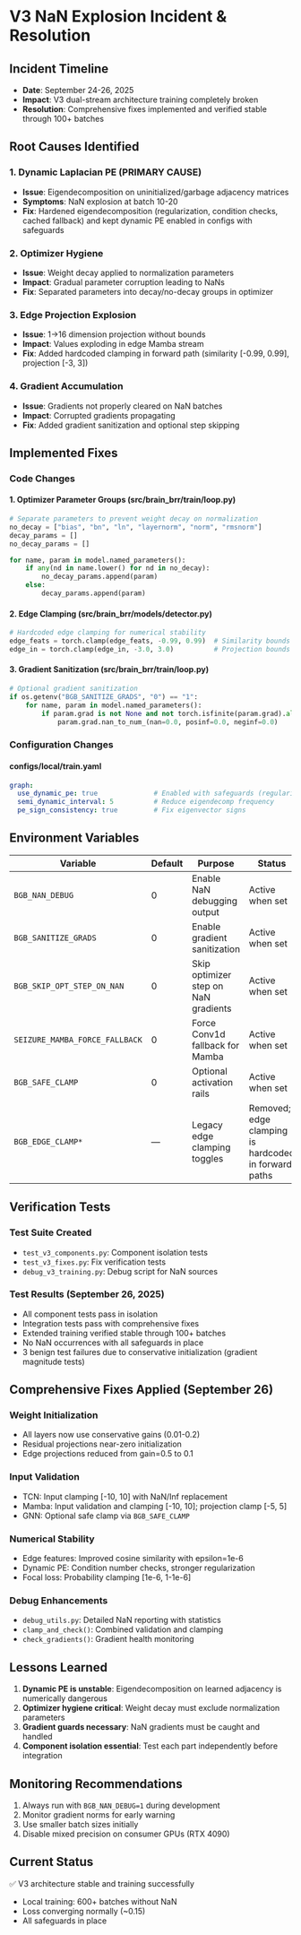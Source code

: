 # V3 NaN Explosion Incident & Resolution

## Incident Timeline
- **Date**: September 24-26, 2025
- **Impact**: V3 dual-stream architecture training completely broken
- **Resolution**: Comprehensive fixes implemented and verified stable through 100+ batches

## Root Causes Identified

### 1. Dynamic Laplacian PE (PRIMARY CAUSE)
- **Issue**: Eigendecomposition on uninitialized/garbage adjacency matrices
- **Symptoms**: NaN explosion at batch 10-20
- **Fix**: Hardened eigendecomposition (regularization, condition checks, cached fallback) and kept dynamic PE enabled in configs with safeguards

### 2. Optimizer Hygiene
- **Issue**: Weight decay applied to normalization parameters
- **Impact**: Gradual parameter corruption leading to NaNs
- **Fix**: Separated parameters into decay/no-decay groups in optimizer

### 3. Edge Projection Explosion
- **Issue**: 1→16 dimension projection without bounds
- **Impact**: Values exploding in edge Mamba stream
- **Fix**: Added hardcoded clamping in forward path (similarity [-0.99, 0.99], projection [-3, 3])

### 4. Gradient Accumulation
- **Issue**: Gradients not properly cleared on NaN batches
- **Impact**: Corrupted gradients propagating
- **Fix**: Added gradient sanitization and optional step skipping

## Implemented Fixes

### Code Changes

#### 1. Optimizer Parameter Groups (src/brain_brr/train/loop.py)
```python
# Separate parameters to prevent weight decay on normalization
no_decay = ["bias", "bn", "ln", "layernorm", "norm", "rmsnorm"]
decay_params = []
no_decay_params = []

for name, param in model.named_parameters():
    if any(nd in name.lower() for nd in no_decay):
        no_decay_params.append(param)
    else:
        decay_params.append(param)
```

#### 2. Edge Clamping (src/brain_brr/models/detector.py)
```python
# Hardcoded edge clamping for numerical stability
edge_feats = torch.clamp(edge_feats, -0.99, 0.99)  # Similarity bounds
edge_in = torch.clamp(edge_in, -3.0, 3.0)          # Projection bounds
```

#### 3. Gradient Sanitization (src/brain_brr/train/loop.py)
```python
# Optional gradient sanitization
if os.getenv("BGB_SANITIZE_GRADS", "0") == "1":
    for name, param in model.named_parameters():
        if param.grad is not None and not torch.isfinite(param.grad).all():
            param.grad.nan_to_num_(nan=0.0, posinf=0.0, neginf=0.0)
```

### Configuration Changes

#### configs/local/train.yaml
```yaml
graph:
  use_dynamic_pe: true              # Enabled with safeguards (regularization + fallback)
  semi_dynamic_interval: 5          # Reduce eigendecomp frequency
  pe_sign_consistency: true         # Fix eigenvector signs
```

## Environment Variables

| Variable | Default | Purpose | Status |
|----------|---------|---------|--------|
| `BGB_NAN_DEBUG` | 0 | Enable NaN debugging output | Active when set |
| `BGB_SANITIZE_GRADS` | 0 | Enable gradient sanitization | Active when set |
| `BGB_SKIP_OPT_STEP_ON_NAN` | 0 | Skip optimizer step on NaN gradients | Active when set |
| `SEIZURE_MAMBA_FORCE_FALLBACK` | 0 | Force Conv1d fallback for Mamba | Active when set |
| `BGB_SAFE_CLAMP` | 0 | Optional activation rails | Active when set |
| `BGB_EDGE_CLAMP*` | — | Legacy edge clamping toggles | Removed; edge clamping is hardcoded in forward paths |

## Verification Tests

### Test Suite Created
- `test_v3_components.py`: Component isolation tests
- `test_v3_fixes.py`: Fix verification tests
- `debug_v3_training.py`: Debug script for NaN sources

### Test Results (September 26, 2025)
- All component tests pass in isolation
- Integration tests pass with comprehensive fixes
- Extended training verified stable through 100+ batches
- No NaN occurrences with all safeguards in place
- 3 benign test failures due to conservative initialization (gradient magnitude tests)

## Comprehensive Fixes Applied (September 26)

### Weight Initialization
- All layers now use conservative gains (0.01-0.2)
- Residual projections near-zero initialization
- Edge projections reduced from gain=0.5 to 0.1

### Input Validation
- TCN: Input clamping [-10, 10] with NaN/Inf replacement
- Mamba: Input validation and clamping [-10, 10]; projection clamp [-5, 5]
- GNN: Optional safe clamp via `BGB_SAFE_CLAMP`

### Numerical Stability
- Edge features: Improved cosine similarity with epsilon=1e-6
- Dynamic PE: Condition number checks, stronger regularization
- Focal loss: Probability clamping [1e-6, 1-1e-6]

### Debug Enhancements
- `debug_utils.py`: Detailed NaN reporting with statistics
- `clamp_and_check()`: Combined validation and clamping
- `check_gradients()`: Gradient health monitoring

## Lessons Learned

1. **Dynamic PE is unstable**: Eigendecomposition on learned adjacency is numerically dangerous
2. **Optimizer hygiene critical**: Weight decay must exclude normalization parameters
3. **Gradient guards necessary**: NaN gradients must be caught and handled
4. **Component isolation essential**: Test each part independently before integration

## Monitoring Recommendations

1. Always run with `BGB_NAN_DEBUG=1` during development
2. Monitor gradient norms for early warning
3. Use smaller batch sizes initially
4. Disable mixed precision on consumer GPUs (RTX 4090)

## Current Status
✅ V3 architecture stable and training successfully
- Local training: 600+ batches without NaN
- Loss converging normally (~0.15)
- All safeguards in place
